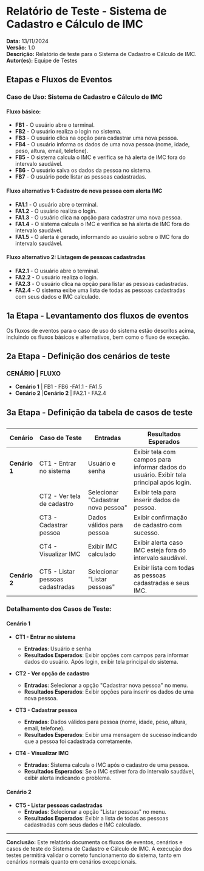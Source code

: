 # Relatório de Teste - Sistema de Cadastro e Cálculo de IMC

**Data:** 13/11/2024  
**Versão:** 1.0  
**Descrição:** Relatório de teste para o Sistema de Cadastro e Cálculo de IMC.  
**Autor(es):** Equipe de Testes

## Etapas e Fluxos de Eventos

### Caso de Uso: Sistema de Cadastro e Cálculo de IMC

#### Fluxo básico:

- **FB1** - O usuário abre o terminal.
- **FB2** - O usuário realiza o login no sistema.
- **FB3** - O usuário clica na opção para cadastrar uma nova pessoa.
- **FB4** - O usuário informa os dados de uma nova pessoa (nome, idade, peso, altura, email, telefone).
- **FB5** - O sistema calcula o IMC e verifica se há alerta de IMC fora do intervalo saudável.
- **FB6** - O usuário salva os dados da pessoa no sistema.
- **FB7** - O usuário pode listar as pessoas cadastradas.

#### Fluxo alternativo 1: Cadastro de nova pessoa com alerta IMC

- **FA1.1** - O usuário abre o terminal.
- **FA1.2** - O usuário realiza o login.
- **FA1.3** - O usuário clica na opção para cadastrar uma nova pessoa.
- **FA1.4** - O sistema calcula o IMC e verifica se há alerta de IMC fora do intervalo saudável.
- **FA1.5** - O alerta é gerado, informando ao usuário sobre o IMC fora do intervalo saudável.

#### Fluxo alternativo 2: Listagem de pessoas cadastradas

- **FA2.1** - O usuário abre o terminal.
- **FA2.2** - O usuário realiza o login.
- **FA2.3** - O usuário clica na opção para listar as pessoas cadastradas.
- **FA2.4** - O sistema exibe uma lista de todas as pessoas cadastradas com seus dados e IMC calculado.

## 1a Etapa - Levantamento dos fluxos de eventos

Os fluxos de eventos para o caso de uso do sistema estão descritos acima, incluindo os fluxos básicos e alternativos, bem como o fluxo de exceção.

## 2a Etapa - Definição dos cenários de teste

### CENÁRIO | FLUXO

- **Cenário 1** | FB1 - FB6 -FA1.1 - FA1.5
- **Cenário 2** |**Cenário 2** | FA2.1 - FA2.4





## 3a Etapa - Definição da tabela de casos de teste

## 

| **Cenário**   | **Caso de Teste**                | **Entradas**                       | **Resultados Esperados**                                     |
| ------------- | -------------------------------- | ---------------------------------- | ------------------------------------------------------------ |
| **Cenário 1** | CT1 - Entrar no sistema          | Usuário e senha                    | Exibir tela com campos para informar dados do usuário. Exibir tela principal após login. |
|               | CT2 - Ver tela de cadastro       | Selecionar "Cadastrar nova pessoa" | Exibir tela para inserir dados de pessoa.                    |
|               | CT3 - Cadastrar pessoa           | Dados válidos para pessoa          | Exibir confirmação de cadastro com sucesso.                  |
|               | CT4 - Visualizar IMC             | Exibir IMC calculado               | Exibir alerta caso IMC esteja fora do intervalo saudável.    |
| **Cenário 2** | CT5 - Listar pessoas cadastradas | Selecionar "Listar pessoas"        | Exibir lista com todas as pessoas cadastradas e seus IMC.    |

### Detalhamento dos Casos de Teste:

#### Cenário 1

- **CT1 - Entrar no sistema**
  - **Entradas**: Usuário e senha
  - **Resultados Esperados**: Exibir opções com campos para informar dados do usuário. Após login, exibir tela principal do sistema.

- **CT2 - Ver opção de cadastro**
  - **Entradas**: Selecionar a opção "Cadastrar nova pessoa" no menu.
  - **Resultados Esperados**: Exibir opções para inserir os dados de uma nova pessoa.

- **CT3 - Cadastrar pessoa**
  - **Entradas**: Dados válidos para pessoa (nome, idade, peso, altura, email, telefone).
  - **Resultados Esperados**: Exibir uma mensagem de sucesso indicando que a pessoa foi cadastrada corretamente.

- **CT4 - Visualizar IMC**
  - **Entradas**: Sistema calcula o IMC após o cadastro de uma pessoa.
  - **Resultados Esperados**: Se o IMC estiver fora do intervalo saudável, exibir alerta indicando o problema.



#### Cenário 2

- **CT5 - Listar pessoas cadastradas**
  - **Entradas**: Selecionar a opção "Listar pessoas" no menu.
  - **Resultados Esperados**: Exibir a lista de todas as pessoas cadastradas com seus dados e IMC calculado.


---

**Conclusão:** Este relatório documenta os fluxos de eventos, cenários e casos de teste do Sistema de Cadastro e Cálculo de IMC. A execução dos testes permitirá validar o correto funcionamento do sistema, tanto em cenários normais quanto em cenários excepcionais.